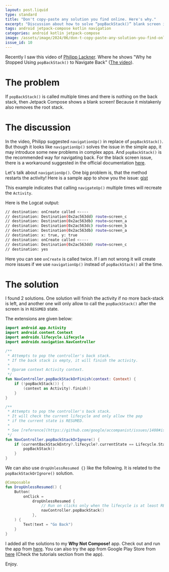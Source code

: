 ```yaml
---
layout: post.liquid
type: standard
title: "Don't copy-paste any solution you find online. Here's why."
excerpt: "Discussion about how to solve “popBackStack()” blank screen issue in Jetpack Compose."
tags: android jetpack-compose kotlin navigation
categories: android kotlin jetpack-compose
image: /assets/image/2024/06/don-t-copy-paste-any-solution-you-find-online-cover.png
issue_id: 10
---
```


Recently I saw this video of [Philipp Lackner](https://www.linkedin.com/in/philipp-lackner/). Where he shows "Why he Stopped Using `popBackStack()` to Navigate Back" ([The video](https://www.youtube.com/watch?v=y2zLFONuk7c)).

# The problem

If `popBackStack()` is called multiple times and there is nothing on the back stack, then Jetpack Compose shows a blank screen! Because it mistakenly also removes the root stack.

# The discussion

In the video, Philipp suggested `navigationUp()` in replace of `popBackStack()`. But though it looks like `navigationUp()` solves the 
issue in the simple app, it may introduce some new problems in complex apps. And `popBackStack()` is the recommended way for navigating back. 
For the black screen issue, there is a workaround suggested in the official documentation [here](https://developer.android.com/guide/navigation/backstack#handle-failure).

Let's talk about `navigationUp()`. One big problem is, that the method restarts the activity! Here is a sample app to show you the issue: [gist](https://gist.github.com/ImaginativeShohag/350674f91dc67ff72b0c7852f24a508d#file-mainactivity-kt)

This example indicates that calling `navigateUp()` multiple times will recreate the `Activity`.

Here is the Logcat output:

```bash
// destination: onCreate called <----
// destination: Destination(0x2ac563dd) route=screen_c
// destination: Destination(0x2ac563db) route=screen_a
// destination: Destination(0x2ac563dc) route=screen_b
// destination: Destination(0x2ac563db) route=screen_a
// destination: x: true, y: true
// destination: onCreate called <----
// destination: Destination(0x2ac563dd) route=screen_c
// destination: yes
```

Here you can see `onCreate` is called twice. If I am not wrong it will create more issues if we use `navigationUp()` instead of `popBackStack()` all the time.

# The solution

I found 2 solutions. One solution will finish the activity if no more back-stack is left, and another one will only allow to call the `popBackStack()` after the screen is in `RESUMED` state.

The extensions are given below:

```kotlin
import android.app.Activity
import android.content.Context
import androidx.lifecycle.Lifecycle
import androidx.navigation.NavController

/**
 * Attempts to pop the controller's back stack.
 * If the back stack is empty, it will finish the activity.
 *
 * @param context Activity context.
 */
fun NavController.popBackStackOrFinish(context: Context) {
    if (!popBackStack()) {
        (context as Activity).finish()
    }
}

/**
 * Attempts to pop the controller's back stack.
 * It will check the current lifecycle and only allow the pop
 * if the current state is RESUMED.
 *
 * See [reference](https://github.com/google/accompanist/issues/1408#issuecomment-1673011548)
 */
fun NavController.popBackStackOrIgnore() {
    if (currentBackStackEntry?.lifecycle?.currentState == Lifecycle.State.RESUMED) {
        popBackStack()
    }
}
```

We can also use `dropUnlessResumed {}` like the following. It is related to the `popBackStackOrIgnore()` solution.

```kotlin
@Composable
fun DropUnlessResumed() {
    Button(
        onClick =
            dropUnlessResumed {
                // Run on clicks only when the lifecycle is at least RESUMED.
                navController.popBackStack()
            },
    ) {
        Text(text = "Go Back")
    }
}

```

I added all the solutions to my **Why Not Compose!** app. Check out and run the app from [here](https://github.com/ImaginativeShohag/Why-Not-Compose/blob/a13b819aba7a51ce474ea8f7177b40b3c293b995/popbackstack/src/main/java/org/imaginativeworld/whynotcompose/popbackstack/PopBackStackActivity.kt). You can also try the app from Google Play Store from [here](https://play.google.com/store/apps/details?id=org.imaginativeworld.whynotcompose) (Check the tutorials section from the app).

Enjoy.